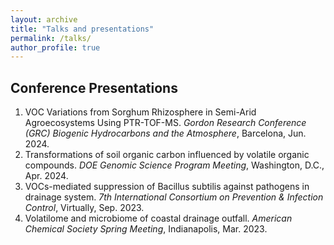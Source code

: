 ```yaml
---
layout: archive
title: "Talks and presentations"
permalink: /talks/
author_profile: true
---
```


<!-- {% if site.talkmap_link == true %}

<p style="text-decoration:underline;"><a href="/talkmap.html">See a map of all the places I've given a talk!</a></p>

{% endif %}

{% for post in site.talks reversed %}
  {% include archive-single-talk.html %}
{% endfor %} -->

## Conference Presentations
1. VOC Variations from Sorghum Rhizosphere in Semi-Arid Agroecosystems Using PTR-TOF-MS.
*Gordon Research Conference (GRC) Biogenic Hydrocarbons and the Atmosphere*, Barcelona, Jun. 2024.
2. Transformations of soil organic carbon influenced by volatile organic compounds.
*DOE Genomic Science Program Meeting*, Washington, D.C., Apr. 2024.
3. VOCs-mediated suppression of Bacillus subtilis against pathogens in drainage system.
*7th International Consortium on Prevention & Infection Control*, Virtually, Sep. 2023.
4. Volatilome and microbiome of coastal drainage outfall.
*American Chemical Society Spring Meeting*, Indianapolis, Mar. 2023.
